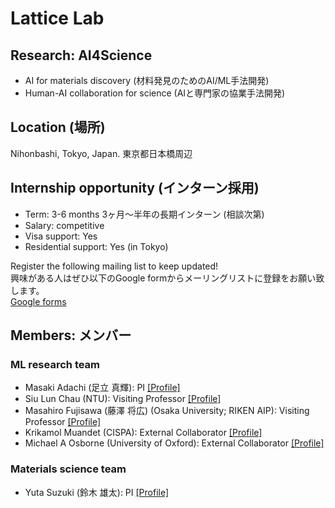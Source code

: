 # Lattice Lab
## Research: AI4Science
- AI for materials discovery (材料発見のためのAI/ML手法開発)
- Human-AI collaboration for science (AIと専門家の協業手法開発)

## Location (場所)
Nihonbashi, Tokyo, Japan. 東京都日本橋周辺

## Internship opportunity (インターン採用)
- Term: 3-6 months 3ヶ月〜半年の長期インターン (相談次第)
- Salary: competitive
- Visa support: Yes
- Residential support: Yes (in Tokyo)

Register the following mailing list to keep updated!<br>
興味がある人はぜひ以下のGoogle formからメーリングリストに登録をお願い致します。<br>
[Google forms](https://docs.google.com/forms/d/e/1FAIpQLScgKzrti_McQSqJLYmWDl6ewwmeIEcbufYzEM5c-3ehLyoSRA/viewform?usp=sharing)
<br>

## Members: メンバー
### ML research team
- Masaki Adachi (足立 真輝): PI [[Profile]](https://www.masaki-adachi.com)
- Siu Lun Chau (NTU): Visiting Professor [[Profile]](https://chau999.github.io)
- Masahiro Fujisawa (藤澤 将広) (Osaka University; RIKEN AIP): Visiting Professor [[Profile]](https://msfuji0211.github.io)
- Krikamol Muandet (CISPA): External Collaborator [[Profile]](http://www.krikamol.org)
- Michael A Osborne (University of Oxford): External Collaborator [[Profile]](https://www.robots.ox.ac.uk/~mosb/)

### Materials science team
- Yuta Suzuki (鈴木 雄太): PI [[Profile]](https://suzuki.phd)
